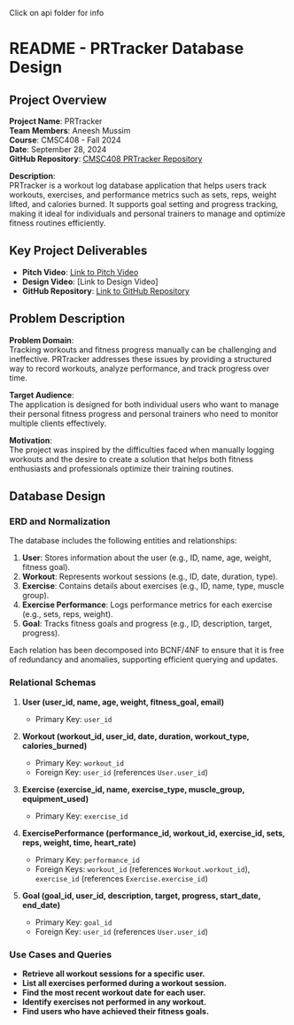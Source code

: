 Click on api folder for info 

# README - PRTracker Database Design

## Project Overview

**Project Name**: PRTracker  
**Team Members**: Aneesh Mussim  
**Course**: CMSC408 - Fall 2024  
**Date**: September 28, 2024  
**GitHub Repository**: [CMSC408 PRTracker Repository](https://github.com/cmsc-vcu/cmsc408-fa2024-proj-prtracker)

**Description**:  
PRTracker is a workout log database application that helps users track workouts, exercises, and performance metrics such as sets, reps, weight lifted, and calories burned. It supports goal setting and progress tracking, making it ideal for individuals and personal trainers to manage and optimize fitness routines efficiently.

## Key Project Deliverables

- **Pitch Video**: [Link to Pitch Video](https://vcu.zoom.us/rec/share/gascYdsbK6lqeeTMTMOQ3bQaF_fnZxWFh8HHY_qqIAxMjVpi8BC8G21l77p-KOjw.8zr0bD4BpXU7E9Vu?startTime=1726086844000)
- **Design Video**: [Link to Design Video]
- **GitHub Repository**: [Link to GitHub Repository](https://github.com/cmsc-vcu/cmsc408-fa2024-proj-prtracker)

## Problem Description

**Problem Domain**:  
Tracking workouts and fitness progress manually can be challenging and ineffective. PRTracker addresses these issues by providing a structured way to record workouts, analyze performance, and track progress over time.

**Target Audience**:  
The application is designed for both individual users who want to manage their personal fitness progress and personal trainers who need to monitor multiple clients effectively.

**Motivation**:  
The project was inspired by the difficulties faced when manually logging workouts and the desire to create a solution that helps both fitness enthusiasts and professionals optimize their training routines.

## Database Design

### ERD and Normalization

The database includes the following entities and relationships:

1. **User**: Stores information about the user (e.g., ID, name, age, weight, fitness goal).
2. **Workout**: Represents workout sessions (e.g., ID, date, duration, type).
3. **Exercise**: Contains details about exercises (e.g., ID, name, type, muscle group).
4. **Exercise Performance**: Logs performance metrics for each exercise (e.g., sets, reps, weight).
5. **Goal**: Tracks fitness goals and progress (e.g., ID, description, target, progress).

Each relation has been decomposed into BCNF/4NF to ensure that it is free of redundancy and anomalies, supporting efficient querying and updates.

### Relational Schemas

1. **User (user_id, name, age, weight, fitness_goal, email)**  
   - Primary Key: `user_id`

2. **Workout (workout_id, user_id, date, duration, workout_type, calories_burned)**  
   - Primary Key: `workout_id`  
   - Foreign Key: `user_id` (references `User.user_id`)

3. **Exercise (exercise_id, name, exercise_type, muscle_group, equipment_used)**  
   - Primary Key: `exercise_id`

4. **ExercisePerformance (performance_id, workout_id, exercise_id, sets, reps, weight, time, heart_rate)**  
   - Primary Key: `performance_id`  
   - Foreign Keys: `workout_id` (references `Workout.workout_id`), `exercise_id` (references `Exercise.exercise_id`)

5. **Goal (goal_id, user_id, description, target, progress, start_date, end_date)**  
   - Primary Key: `goal_id`  
   - Foreign Key: `user_id` (references `User.user_id`)

### Use Cases and Queries

- **Retrieve all workout sessions for a specific user.**
- **List all exercises performed during a workout session.**
- **Find the most recent workout date for each user.**
- **Identify exercises not performed in any workout.**
- **Find users who have achieved their fitness goals.**



